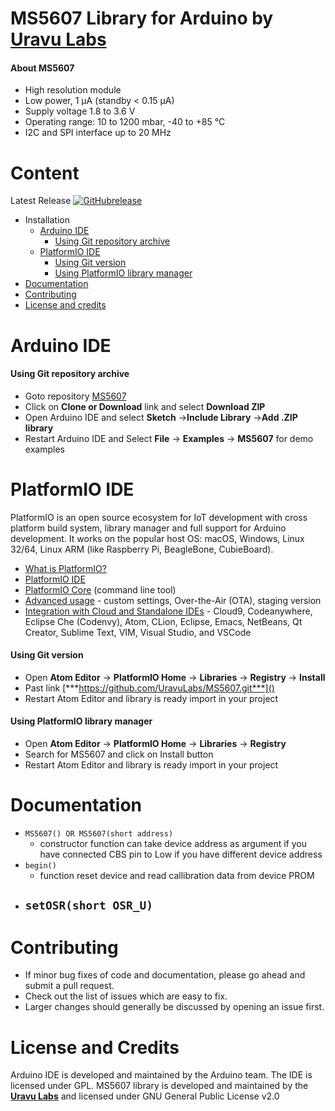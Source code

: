 
# MS5607 Library for Arduino by [**Uravu Labs**](http://www.uravulabs.com/index)


#### About MS5607
- High resolution module
- Low power, 1 μA (standby < 0.15 μA)
- Supply voltage 1.8 to 3.6 V
- Operating range: 10 to 1200 mbar, -40 to +85 °C
- I2C and SPI interface up to 20 MHz

# Content
 Latest Release [![GitHubrelease](https://img.shields.io/badge/release-v0.1-blue.svg)](https://github.com/UravuLabs/MS5607/releases/latest/)
- Installation
  - [Arduino IDE](#arduino-ide)
    - [Using Git repository archive](#using-git-repository-archive)
  - [PlatformIO IDE](#platformio-ide)
    - [Using Git version](#using-git-version)
    - [Using PlatformIO library manager](#using-platformio-library-manager)
- [Documentation](#documentation)
- [Contributing](#contributing)
- [License and credits](#license-and-credits)

# Arduino IDE
#### Using Git repository archive
- Goto repository [MS5607](https://github.com/UravuLabs/MS5607)
- Click on **Clone or Download** link and select **Download ZIP**
- Open Arduino IDE and select **Sketch** ->**Include Library** ->**Add .ZIP library**
- Restart Arduino IDE and Select **File** -> **Examples** -> **MS5607** for demo examples


# PlatformIO IDE
PlatformIO is an open source ecosystem for IoT development with cross platform build system, library manager and full support for Arduino development. It works on the popular host OS: macOS, Windows, Linux 32/64, Linux ARM (like Raspberry Pi, BeagleBone, CubieBoard).

- [What is PlatformIO?](https://docs.platformio.org/en/latest/what-is-platformio.html#)
- [PlatformIO IDE](https://platformio.org/platformio-ide)
- [PlatformIO Core](http://docs.platformio.org/en/latest/core.html?utm_source=github&utm_medium=ms5607) (command line tool)
- [Advanced usage](http://docs.platformio.org/en/latest/platforms/espressif8266.html?utm_source=github&utm_medium=ms5607) - custom settings, Over-the-Air (OTA), staging version
- [Integration with Cloud and Standalone IDEs](http://docs.platformio.org/en/latest/ide.html?utm_source=github&utm_medium=ms5607) - Cloud9, Codeanywhere, Eclipse Che (Codenvy), Atom, CLion, Eclipse, Emacs, NetBeans, Qt Creator, Sublime Text, VIM, Visual Studio, and VSCode
#### Using Git version
- Open **Atom Editor** -> **PlatformIO Home** -> **Libraries** -> **Registry** -> **Install**
- Past link [***https://github.com/UravuLabs/MS5607.git***]()
- Restart Atom Editor and library is ready import in your project

#### Using PlatformIO library manager
-  Open **Atom Editor** -> **PlatformIO Home** -> **Libraries** -> **Registry**
-  Search for MS5607 and click on Install button
-  Restart Atom Editor and library is ready import in your project

# Documentation
- ``` MS5607() OR MS5607(short address) ```
  - constructor function can take device address as argument if you have connected CBS pin to Low if you have different device address
- ``` begin() ```
  - function reset device and read callibration data from device PROM
- ``` setOSR(short OSR_U) ```
  - 

# Contributing
- If minor bug fixes of code and documentation, please go ahead and submit a pull request.
- Check out the list of issues which are easy to fix.
- Larger changes should generally be discussed by opening an issue first.

# License and Credits

Arduino IDE is developed and maintained by the Arduino team. The IDE is licensed under GPL.
MS5607 library is developed and maintained by the [**Uravu Labs**](http://www.uravulabs.com/index) and licensed under GNU General Public License v2.0
